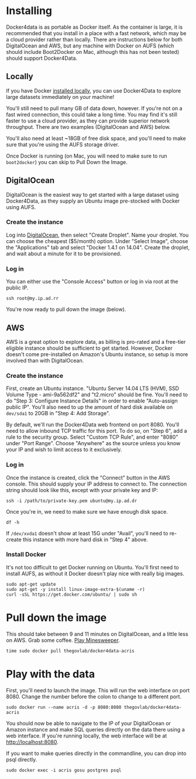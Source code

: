 <!-- 
.. title: Using Docker4Data
.. slug: docs
.. date: 2015-02-04 16:32:07 UTC-05:00
.. tags: 
.. link: 
.. description: 
.. type: text
-->

# Installing

Docker4data is as portable as Docker itself.  As the container is large, it is
recommended that you install in a place with a fast network, which may be
a cloud provider rather than locally.  There are instructions below for both
DigitalOcean and AWS, but any machine with Docker on AUFS (which should include
Boot2Docker on Mac, although this has not been tested) should support
Docker4Data.

## Locally

If you have Docker [installed locally][], you can use Docker4Data to explore
large datasets immediately on your machine!

  [installed locally]: http://docs.docker.com/installation/

You'll still need to pull many GB of data down, however.  If you're not on
a fast wired connection, this could take a long time.  You may find it's still
faster to use a cloud provider, as they can provide superior network
throughput.  There are two examples (DigitalOcean and AWS) below.

You'll also need at least ~18GB of free disk space, and you'll need to make
sure that you're using the AUFS storage driver.

Once Docker is running (on Mac, you will need to make sure to run
`boot2docker`) you can skip to Pull Down the Image.

## DigitalOcean

DigitalOcean is the easiest way to get started with a large dataset using
Docker4Data, as they supply an Ubuntu image pre-stocked with Docker using AUFS.

### Create the instance

Log into [DigitalOcean][], then select "Create Droplet".  Name your droplet.
You can choose the cheapest ($5/month) option.  Under "Select Image", choose
the "Applications" tab and select "Docker 1.4.1 on 14.04".  Create the droplet,
and wait about a minute for it to be provisioned.

  [DigitalOcean]: https://www.digitalocean.com

### Log in

You can either use the "Console Access" button or log in via root at the public
IP.

```
ssh root@my.ip.ad.rr
```

You're now ready to pull down the image (below).

## AWS

AWS is a great option to explore data, as billing is pro-rated and a free-tier
eligible instance should be sufficient to get started.  However, Docker doesn't
come pre-installed on Amazon's Ubuntu instance, so setup is more involved than
with DigitalOcean.

### Create the instance

First, create an Ubuntu instance. "Ubuntu Server 14.04 LTS (HVM), SSD Volume
Type - ami-9a562df2" and "t2.micro" should be fine.  You'll need to do "Step 3:
Configure Instance Details" in order to enable "Auto-assign public IP".  You'll
also need to up the amount of hard disk available on `dev/sda1` to 20GB in
"Step 4: Add Storage".

By default, we'll run the Docker4Data web frontend on port 8080.  You'll need
to allow inbound TCP traffic for this port.  To do so, on "Step 6", add a rule
to the security group.  Select "Custom TCP Rule", and enter "8080" under "Port
Range".  Choose "Anywhere" as the source unless you know your IP and wish to
limit access to it exclusively.

### Log in

Once the instance is created, click the "Connect" button in the AWS console.
This should supply your IP address to connect to.  The connection string should
look like this, except with your private key and IP:

```
ssh -i /path/to/private-key.pem ubuntu@my.ip.ad.dr
```

Once you're in, we need to make sure we have enough disk space.

```
df -h
```

If `/dev/xvda1` doesn't show at least 15G under "Avail", you'll need to
re-create this instance with more hard disk in "Step 4" above.

### Install Docker

It's not too difficult to get Docker running on Ubuntu.  You'll first need to
install AUFS, as without it Docker doesn't play nice with really big images.

```
sudo apt-get update
sudo apt-get -y install linux-image-extra-$(uname -r)
curl -sSL https://get.docker.com/ubuntu/ | sudo sh
```

# Pull down the image

This should take between 9 and 11 minutes on DigitalOcean, and a little less on
AWS.  Grab some coffee.  [Play Minesweeper](http://play-minesweeper.com/).

```
time sudo docker pull thegovlab/docker4data-acris
```

# Play with the data

First, you'll need to launch the image.  This will run the web interface on
port 8080.  Change the number before the colon to change to a different port.

```
sudo docker run --name acris -d -p 8080:8080 thegovlab/docker4data-acris
```

You should now be able to navigate to the IP of your DigitalOcean or Amazon
instance and make SQL queries directly on the data there using a web interface.
If you're running locally, the web interface will be at
[http://localhost:8080](http://localhost:8080).

If you want to make queries directly in the commandline, you can drop into psql
directly.

```
sudo docker exec -i acris gosu postgres psql
```

